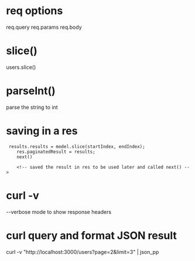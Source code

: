 # req options
req.query
req.params
req.body


# slice()

users.slice()

# parseInt()
parse the string to int

# saving in a res
     results.results = model.slice(startIndex, endIndex);
        res.paginatedResult = results;
        next()

        <!-- saved the result in res to be used later and called next() -->

# curl -v 
--verbose mode to show response headers

# curl query and format JSON result
curl -v "http://localhost:3000/users?page=2&limit=3" | json_pp